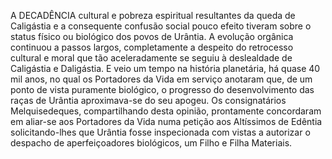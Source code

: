 ﻿A DECADÊNCIA cultural e pobreza espiritual resultantes da queda de Caligástia e a consequente confusão social pouco efeito tiveram sobre o status físico ou biológico dos povos de Urântia. A evolução orgânica continuou a passos largos, completamente a despeito do retrocesso cultural e moral que tão aceleradamente se seguiu à deslealdade de Caligástia e Daligástia. E veio um tempo na história planetária, há quase 40 mil anos, no qual os Portadores da Vida em serviço anotaram que, de um ponto de vista puramente biológico, o progresso do desenvolvimento das raças de Urântia aproximava-se do seu apogeu. Os consignatários Melquisedeques, compartilhando desta opinião, prontamente concordaram em aliar-se aos Portadores da Vida numa petição aos Altíssimos de Edêntia solicitando-lhes que Urântia fosse inspecionada com vistas a autorizar o despacho de aperfeiçoadores biológicos, um Filho e Filha Materiais.